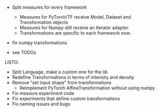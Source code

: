 * Split measures for every framework
    * Measures for PyTorch/TF receive Model, Dataset and Transformation objects
    * Measures for Numpy still receive an Iterator adapter. 
    * Transformations are specific to each framework now.

* fix numpy transformations
* see TODOs

LISTO:

* Split Language, make a custom one for the lib
* Redefine Transformations in terms of intensity and density 
* Remove "set input shape" from
 transformations
    * Reimplement PyTorch AffineTransformation without using numpy     
* Fix measure experiment code
* Fix experiments that define custom transformations
* Fix naming issues and bugs